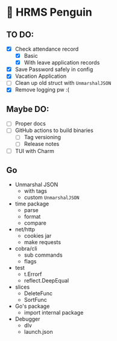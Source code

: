 # 🐧 HRMS Penguin

## TO DO:

- [x] Check attendance record
  - [x] Basic
  - [x] With leave application records
- [x] Save Password safely in config
- [x] Vacation Application
- [ ] Clean up old struct with `UnmarshalJSON`
- [x] Remove logging pw :(

## Maybe DO:
- [ ] Proper docs
- [ ] GitHub actions to build binaries
  - [ ] Tag versioning
  - [ ] Release notes
- [ ] TUI with Charm

## Go
- Unmarshal JSON
  - with tags
  - custom `UnmarshalJSON`
- time package
  - parse
  - format
  - compare
- net/http
  - cookies jar
  - make requests
- cobra/cli
  - sub commands
  - flags
- test
  - t.Errorf
  - reflect.DeepEqual
- slices
  - DeleteFunc
  - SortFunc
- Go's package
  - import internal package
- Debugger
  - dlv
  - launch.json